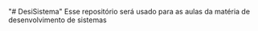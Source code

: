 "# DesiSistema" 
Esse repositório será usado para as aulas da matéria de desenvolvimento de sistemas